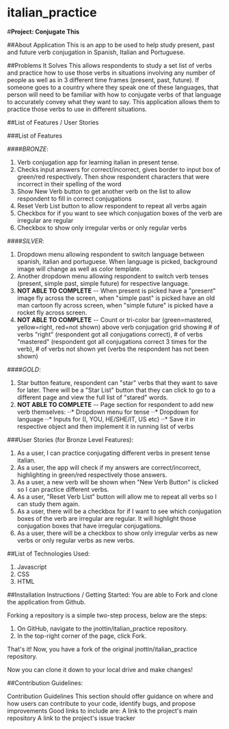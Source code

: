 # italian_practice

#**Project: Conjugate This**

##About Application
This is an app to be used to help study present, past and future verb conjugation in Spanish, Italian and Portuguese. 

##Problems It Solves
This allows respondents to study a set list of verbs and practice how to use those verbs in situations involving any number of people as well as in 3 different time frames (present, past, future). If someone goes to a country where they speak one of these languages, that person will need to be familiar with how to conjugate verbs of that language to accurately convey what they want to say. This application allows them to practice those verbs to use in different situations.

##List of Features / User Stories

###List of Features

####*BRONZE*:
1. Verb conjugation app for learning italian in present tense.
2. Checks input answers for correct/incorrect, gives border to input box of green/red respectively. Then show respondent characters that were incorrect in their spelling of the word
3. Show New Verb button to get another verb on the list to allow respondent to fill in correct conjugations
4. Reset Verb List button to allow respondent to repeat all verbs again
5. Checkbox for if you want to see which conjugation boxes of the verb are irregular are regular
6. Checkbox to show only irregular verbs or only regular verbs

####*SILVER*:
1. Dropdown menu allowing respondent to switch language between spanish, italian and portuguese. When language is picked, background image will change as well as color template. 
2. Another dropdown menu allowing respondent to switch verb tenses (present, simple past, simple future) for respective language. 
3. **NOT ABLE TO COMPLETE** -- When present is picked have a "present" image fly across the screen, when "simple past" is picked have an old man cartoon fly across screen, when "simple future" is picked have a rocket fly across screen.
4. **NOT ABLE TO COMPLETE** -- Count or tri-color bar (green=mastered, yellow=right, red=not shown) above verb conjugation grid showing # of verbs "right" (respondent got all conjugations correct), # of verbs "mastered" (respondent got all conjugations correct 3 times for the verb), # of verbs not shown yet (verbs the respondent has not been shown)

####*GOLD*:
1. Star button feature, respondent can "star" verbs that they want to save for later. There will be a "Star List" button that they can click to go to a different page and view the full list of "stared" words. 
2. **NOT ABLE TO COMPLETE** -- Page section for respondent to add new verb themselves:
⋅⋅* Dropdown menu for tense
⋅⋅* Dropdown for language
⋅⋅* Inputs for (I, YOU, HE/SHE/IT, US etc)
⋅⋅* Save it in respective object and then implement it in running list of verbs

###User Stories (for Bronze Level Features):
1. As a user, I can practice conjugating different verbs in present tense italian.
2. As a user, the app will check if my answers are correct/incorrect, highlighting in green/red respectively those answers.
3. As a user, a new verb will be shown when "New Verb Button" is clicked so I can practice different verbs.
4. As a user, "Reset Verb List" button will allow me to repeat all verbs so I can study them again.
5. As a user, there will be a checkbox for if I want to see which conjugation boxes of the verb are irregular are regular. It will highlight those conjugation boxes that have irregular conjugations.
6. As a user, there will be a checkbox to show only irregular verbs as new verbs or only regular verbs as new verbs.




##List of Technologies Used:
1. Javascript
2. CSS
3. HTML


##Installation Instructions / Getting Started:
You are able to Fork and clone the application from Github.

Forking a repository is a simple two-step process, below are the steps:
1. On GitHub, navigate to the jnottin/italian_practice repository.
2. In the top-right corner of the page, click Fork.

That's it! Now, you have a fork of the original jnottin/italian_practice repository.

Now you can clone it down to your local drive and make changes!

##Contribution Guidelines:

Contribution Guidelines
This section should offer guidance on where and how users can contribute to your code, identify bugs, and propose improvements
Good links to include are:
A link to the project's main repository
A link to the project's issue tracker
